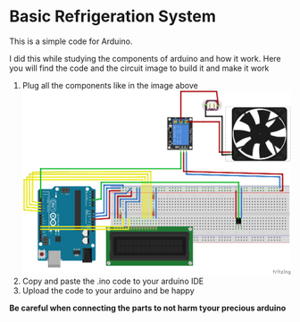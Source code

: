 # Basic Refrigeration System

This is a simple code for Arduino.

I did this while studying the components of arduino and how it work. Here you will find the code and the circuit image to build it and make it work

1. Plug all the components like in the image above
    ![Image of the circuit by fritzing](https://github.com/VitorTheGreat/BasicRefrigerationSystem/blob/master/BasicRefrigeratorSystem_bb.png)
2. Copy and paste the .ino code to your arduino IDE
3. Upload the code to your arduino and be happy

__Be careful when connecting the parts to not harm tyour precious arduino__
